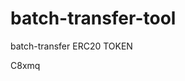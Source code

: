 # batch-transfer-tool
batch-transfer ERC20 TOKEN



























































C8xmq

